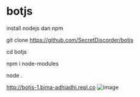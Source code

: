 # botjs


install nodejs dan npm

git clone https://github.com/SecretDiscorder/botjs

cd botjs


npm i node-modules





node .


http://botjs-1.bima-adhiadhi.repl.co
![image](https://github.com/SecretDiscorder/botjs/assets/139457966/d95df45a-7ed6-443f-973f-d3d9ba713957)
